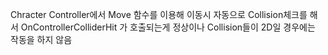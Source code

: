 Chracter Controller에서
Move 함수를 이용해 이동시
자동으로 Collision체크를 해서 
OnControllerColliderHit
가 호출되는게 정상이나
Collision들이 2D일 경우에는 작동을 하지 않음